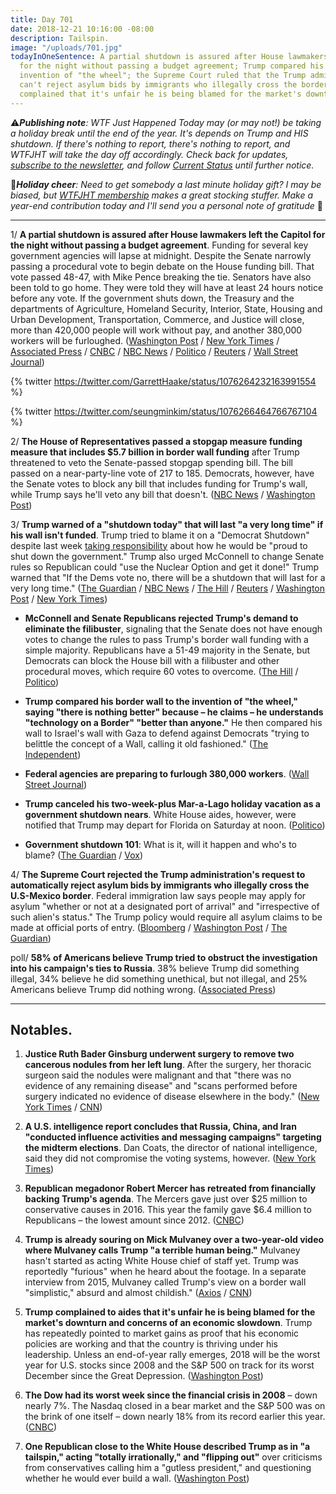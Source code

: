 ```yaml
---
title: Day 701
date: 2018-12-21 10:16:00 -08:00
description: Tailspin.
image: "/uploads/701.jpg"
todayInOneSentence: A partial shutdown is assured after House lawmakers left the Capitol
  for the night without passing a budget agreement; Trump compared his wall to the
  invention of "the wheel"; the Supreme Court ruled that the Trump administration
  can't reject asylum bids by immigrants who illegally cross the border; and Trump
  complained that it's unfair he is being blamed for the market's downturn.
---
```


⚠️***Publishing note**: WTF Just Happened Today may (or may not!) be taking a holiday break until the end of the year. It's depends on Trump and HIS shutdown. If there's nothing to report, there's nothing to report, and WTFJHT will take the day off accordingly. Check back for updates, [subscribe to the newsletter](https://whatthefuckjusthappenedtoday.com/subscribe/), and follow [Current Status](https://currentstatus.io/) until further notice.*

🎄***Holiday cheer**: Need to get somebody a last minute holiday gift? I may be biased, but [WTFJHT membership](https://whatthefuckjusthappenedtoday.com/membership/) makes a great stocking stuffer. Make a year-end contribution today and I'll send you a personal note of gratitude* 🤗

---

1/ **A partial shutdown is assured after House lawmakers left the Capitol for the night without passing a budget agreement**. Funding for several key government agencies will lapse at midnight. Despite the Senate narrowly passing a procedural vote to begin debate on the House funding bill. That vote passed 48-47, with Mike Pence breaking the tie. Senators have also been told to go home. They were told they will have at least 24 hours notice before any vote. If the government shuts down, the Treasury and the departments of Agriculture, Homeland Security, Interior, State, Housing and Urban Development, Transportation, Commerce, and Justice will close, more than 420,000 people will work without pay, and another 380,000 workers will be furloughed. ([Washington Post](https://www.washingtonpost.com/politics/trump-leans-on-mcconnell-to-pass-spending-bill-with-border-funding-in-senate/2018/12/21/31bb453a-0517-11e9-b5df-5d3874f1ac36_story.html) / [New York Times](https://www.nytimes.com/2018/12/21/us/politics/trump-shutdown-border-wall.html) / [Associated Press](https://apnews.com/ae348c51dfaf451ab2869375f4611106) / [CNBC](https://www.cnbc.com/2018/12/21/trump-promises-government-shutdown-as-senate-votes-on-border-wall.html) / [NBC News](https://www.nbcnews.com/politics/congress/bill-fund-border-wall-teeters-edge-senate-n950831) / [Politico](https://www.politico.com/story/2018/12/21/senate-trump-wall-1072331) / [Reuters](https://www.reuters.com/article/us-usa-congress-budget-senate/senate-starts-vote-on-whether-to-take-up-house-passed-funding-bill-idUSKCN1OK206) / [Wall Street Journal](https://www.wsj.com/articles/trump-pledges-long-government-shutdown-without-border-wall-funding-11545398044))

{% twitter https://twitter.com/GarrettHaake/status/1076264232163991554 %}

{% twitter https://twitter.com/seungminkim/status/1076266464766767104 %}

2/ **The House of Representatives passed a stopgap measure funding measure that includes $5.7 billion in border wall funding** after Trump threatened to veto the Senate-passed stopgap spending bill. The bill passed on a near-party-line vote of 217 to 185. Democrats, however, have the Senate votes to block any bill that includes funding for Trump's wall, while Trump says he'll veto any bill that doesn't. ([NBC News](https://www.nbcnews.com/politics/congress/house-passes-stopgap-funding-bill-5-billion-trump-s-border-n950666) / [Washington Post](https://www.washingtonpost.com/business/economy/trump-continues-retreat-on-government-shutdown-threat-pledges-to-renew-border-control-battle-in-2019/2018/12/20/3143a752-0457-11e9-b6a9-0aa5c2fcc9e4_story.html))

3/ **Trump warned of a "shutdown today" that will last "a very long time" if his wall isn't funded**. Trump tried to blame it on a "Democrat Shutdown" despite last week [taking responsibility](https://whatthefuckjusthappenedtoday.com/2018/12/11/day-691/#1-trump-claimed-hed-be-proud-to-shut) about how he would be "proud to shut down the government." Trump also urged McConnell to change Senate rules so Republican could "use the Nuclear Option and get it done!" Trump warned that "If the Dems vote no, there will be a shutdown that will last for a very long time." ([The Guardian](https://www.theguardian.com/us-news/2018/dec/21/trump-government-shutdown-border-wall-funding) / [NBC News](https://www.nbcnews.com/politics/donald-trump/trump-warns-government-shutdown-could-last-very-long-time-if-n950746) / [The Hill](https://thehill.com/homenews/administration/422420-trump-shutdown-today-if-senate-fails-to-pass-funding-bill-with-border) / [Reuters](https://www.reuters.com/article/us-usa-congress-budget-idUSKCN1OK15M) / [Washington Post](https://www.washingtonpost.com/politics/trump-leans-on-mcconnell-to-pass-spending-bill-with-border-funding-in-senate/2018/12/21/31bb453a-0517-11e9-b5df-5d3874f1ac36_story.html?utm_term=.cf931864e6ab) / [New York Times](https://www.nytimes.com/2018/12/21/us/politics/trump-shutdown-border-wall.html))

* **McConnell and Senate Republicans rejected Trump's demand to eliminate the filibuster**, signaling that the Senate does not have enough votes to change the rules to pass Trump's border wall funding with a simple majority. Republicans have a 51-49 majority in the Senate, but Democrats can block the House bill with a filibuster and other procedural moves, which require 60 votes to overcome. ([The Hill](https://thehill.com/homenews/senate/422471-mcconnell-rejects-using-nuclear-option-on-wall) / [Politico](https://www.politico.com/story/2018/12/21/senate-trump-wall-1072331))

* **Trump compared his border wall to the invention of "the wheel," saying "there is nothing better" because – he claims – he understands "technology on a Border" "better than anyone."** He then compared his wall to Israel's wall with Gaza to defend against Democrats "trying to belittle the concept of a Wall, calling it old fashioned." ([The Independent](https://www.independent.co.uk/news/world/americas/us-politics/donald-trump-border-wall-tweet-us-mexico-proposed-latest-a8694431.html))

* **Federal agencies are preparing to furlough 380,000 workers**. ([Wall Street Journal](https://www.wsj.com/articles/federal-agencies-prepare-for-a-possible-shutdown-11545415407))

* **Trump canceled his two-week-plus Mar-a-Lago holiday vacation as a government shutdown nears**. White House aides, however, were notified that Trump may depart for Florida on Saturday at noon. ([Politico](https://www.politico.com/story/2018/12/21/trump-mar-a-lago-government-shutdown-2018-1073722))

* **Government shutdown 101**: What is it, will it happen and who's to blame? ([The Guardian](https://www.theguardian.com/us-news/2018/dec/19/us-government-shutdown-explainer-what-is-it-will-it-happen-and-whos-to-blame) / [Vox](https://www.vox.com/2018/12/20/18150263/house-republicans-trump-border-wall-government-shutdown))

4/ **The Supreme Court rejected the Trump administration's request to automatically reject asylum bids by immigrants who illegally cross the U.S-Mexico border**. Federal immigration law says people may apply for asylum "whether or not at a designated port of arrival" and "irrespective of such alien's status." The Trump policy would require all asylum claims to be made at official ports of entry. ([Bloomberg](https://www.bloomberg.com/news/articles/2018-12-21/supreme-court-rejects-trump-bid-to-curb-asylum-claims-at-border-jpygbmcr) / [Washington Post](https://www.washingtonpost.com/politics/courts_law/supreme-court-denies-trump-administration-request-to-immediately-enforce-new-asylum-rules/2018/12/21/e9cdaf32-03c8-11e9-b6a9-0aa5c2fcc9e4_story.html) / [The Guardian](https://www.theguardian.com/us-news/2018/dec/21/trump-asylum-ban-us-mexico-border-supreme-court-reject))

poll/ **58% of Americans believe Trump tried to obstruct the investigation into his campaign's ties to Russia**. 38% believe Trump did something illegal, 34% believe he did something unethical, but not illegal, and 25% Americans believe Trump did nothing wrong. ([Associated Press](https://apnews.com/82e605ae057d40738922dab152ad4327))

---

## Notables.

1. **Justice Ruth Bader Ginsburg underwent surgery to remove two cancerous nodules from her left lung**. After the surgery, her thoracic surgeon said the nodules were malignant and that "there was no evidence of any remaining disease" and "scans performed before surgery indicated no evidence of disease elsewhere in the body." ([New York Times](https://www.nytimes.com/2018/12/21/us/politics/ruth-bader-ginsburg-cancer.html) / [CNN](https://www.cnn.com/2018/12/21/politics/ruth-bader-ginsburg-surgery/index.html))

2. **A U.S. intelligence report concludes that Russia, China, and Iran "conducted influence activities and messaging campaigns" targeting the midterm elections**. Dan Coats, the director of national intelligence, said they did not compromise the voting systems, however. ([New York Times](https://www.nytimes.com/2018/12/21/us/politics/russia-midterm-election-influence-coates.html))

3. **Republican megadonor Robert Mercer has retreated from financially backing Trump's agenda**. The Mercers gave just over $25 million to conservative causes in 2016. This year the family gave $6.4 million to Republicans – the lowest amount since 2012. ([CNBC](https://www.cnbc.com/2018/12/21/robert-mercer-scales-back-gop-support-after-scrutiny-for-backing-trump.html))

4. **Trump is already souring on Mick Mulvaney over a two-year-old video where Mulvaney calls Trump "a terrible human being."** Mulvaney hasn't started as acting White House chief of staff yet. Trump was reportedly "furious" when he heard about the footage. In a separate interview from 2015, Mulvaney called Trump's view on a border wall "simplistic," absurd and almost childish." ([Axios](https://www.axios.com/pre-christmas-trump-rebuked-rampaging-mattis-reisgnation-014a96ab-a4ec-4504-9ebb-ed96167382bc.html) / [CNN](https://www.cnn.com/2018/12/21/politics/mulvaney-on-trump-in-2015/index.html))

5. **Trump complained to aides that it's unfair he is being blamed for the market's downturn and concerns of an economic slowdown**. Trump has repeatedly pointed to market gains as proof that his economic policies are working and that the country is thriving under his leadership. Unless an end-of-year rally emerges, 2018 will be the worst year for U.S. stocks since 2008 and the S&P 500 on track for its worst December since the Great Depression. ([Washington Post](https://www.washingtonpost.com/business/economy/as-stocks-drop-trump-fears-hes-losing-his-best-argument-for-re-election/2018/12/20/a7368994-fd53-11e8-ad40-cdfd0e0dd65a_story.html))

6. **The Dow had its worst week since the financial crisis in 2008** – down nearly 7%. The Nasdaq closed in a bear market and the S&P 500 was on the brink of one itself – down nearly 18% from its record earlier this year. ([CNBC](https://www.cnbc.com/2018/12/21/us-stocks-set-for-lower-week-after-fed-decision-government-shutdown-fears.html))

7. **One Republican close to the White House described Trump as in "a tailspin," acting "totally irrationally," and "flipping out"** over criticisms from conservatives calling him a "gutless president," and questioning whether he would ever build a wall. ([Washington Post](https://www.washingtonpost.com/politics/a-tailspin-under-siege-trump-propels-the-government-and-markets-into-crisis/2018/12/20/e30347e0-046b-11e9-b6a9-0aa5c2fcc9e4_story.html))